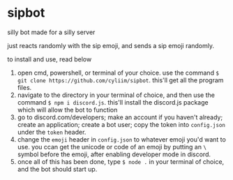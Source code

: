 # sipbot
silly bot made for a silly server


just reacts randomly with the sip emoji, and sends a sip emoji randomly.

to install and use, read below

1. open cmd, powershell, or terminal of your choice. use the command `$ git clone https://github.com/cyliim/sipbot`. this'll get all the program files.
2. navigate to the directory in your terminal of choice, and then use the command `$ npm i discord.js`. this'll install the discord.js package which will allow the bot to function
3. go to discord.com/developers; make an account if you haven't already; create an application; create a bot user; copy the token into `config.json` under the `token` header.
4. change the `emoji` header in `config.json` to whatever emoji you'd want to use. you ccan get the unicode or code of an emoji by putting an `\` symbol before the emoji, after enabling developer mode in discord.
5. once all of this has been done, type `$ node .` in your terminal of choice, and the bot should start up.
